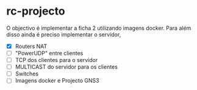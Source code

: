 # rc-projecto

O objectivo é implementar a ficha 2 utilizando imagens docker. Para além disso ainda é preciso implementar o servidor, 

- [X] Routers NAT 
- [ ] "PowerUDP" entre clientes
- [ ] TCP dos clientes para o servidor
- [ ] MULTICAST do servidor para os clientes 
- [ ] Switches
- [ ] Imagens docker e Projecto GNS3
